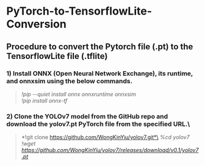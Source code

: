 # PyTorch-to-TensorflowLite-Conversion
## Procedure to convert the Pytorch file (.pt) to the TensorflowLite file (.tflite)

### 1) Install ONNX (Open Neural Network Exchange), its runtime, and onnxsim using the below commands.
   >*!pip --quiet install onnx onnxruntime onnxsim*\
   >*!pip install onnx-tf*
### 2) Clone the YOLOv7 model from the GitHub repo and download the yolov7.pt PyTorch file from the specified URL.\
>*!git clone https://github.com/WongKinYiu/yolov7.git*\
>*%cd yolov7*\
>*!wget https://github.com/WongKinYiu/yolov7/releases/download/v0.1/yolov7.pt*
